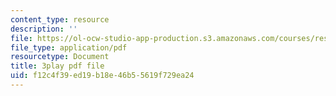 ```yaml
---
content_type: resource
description: ''
file: https://ol-ocw-studio-app-production.s3.amazonaws.com/courses/res-18-008-calculus-revisited-complex-variables-differential-equations-and-linear-algebra-fall-2011/f12c4f39ed19b18e46b55619f729ea24_DJO6ilwbWiI.pdf
file_type: application/pdf
resourcetype: Document
title: 3play pdf file
uid: f12c4f39-ed19-b18e-46b5-5619f729ea24
---
```

